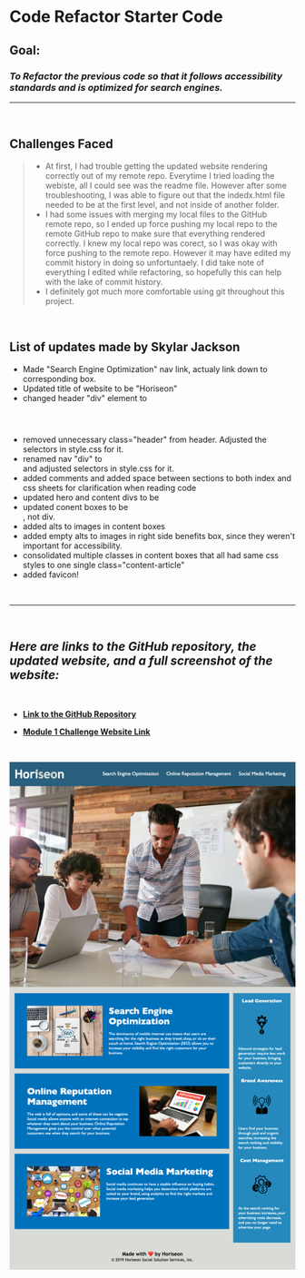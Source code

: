# Code Refactor Starter Code

## **Goal:**
### *To Refactor the previous code so that it follows accessibility standards and is optimized for search engines.*  

___  

<br>

## Challenges Faced

> - At first, I had trouble getting the updated website rendering correctly out of my remote repo. Everytime I tried loading the webiste, all I could see was the readme file. However after some troubleshooting, I was able to figure out that the indedx.html file needed to be at the first level, and not inside of another folder.
> - I had some issues with merging my local files to the GitHub remote repo, so I ended up force pushing my local repo to the remote GitHub repo to make sure that everything rendered correctly. I knew my local repo was corect, so I was okay with force pushing to the remote repo. However it may have edited my commit history in doing so unfortuntaely. I did take note of everything I edited while refactoring, so hopefully this can help with the lake of commit history.
> - I definitely got much more comfortable using git throughout this project.

<br>

## List of updates made by Skylar Jackson
- Made "Search Engine Optimization" nav link, actualy link down to corresponding box.
- Updated title of website to be "Horiseon"
- changed header "div" element to <header>
- removed unnecessary class="header" from header. Adjusted the selectors in style.css for it.
- renamed nav "div" to <nav> and adjusted selectors in style.css for it.
- added comments and added space between sections to both index and css sheets for clarification when reading code
- updated hero and content divs to be <section>
- updated conent boxes to be <article>, not div.
- added alts to images in content boxes
- added empty alts to images in right side benefits box, since they weren't important for accessibility.
- consolidated multiple classes in content boxes that all had same css styles to one single class="content-article"
- added favicon!

<br>

___

<br>

## *Here are links to the GitHub repository, the updated website, and a full screenshot of the website:*

<br>

- **[Link to the GitHub Repository](https://github.com/Doctor-Worm/Module-1-Challenge)**

- **[Module 1 Challenge Website Link](https://doctor-worm.github.io/Module-1-Challenge/)**

<br>

![Website Screenshot](/assets/images/Horiseon-Screenshot.png)